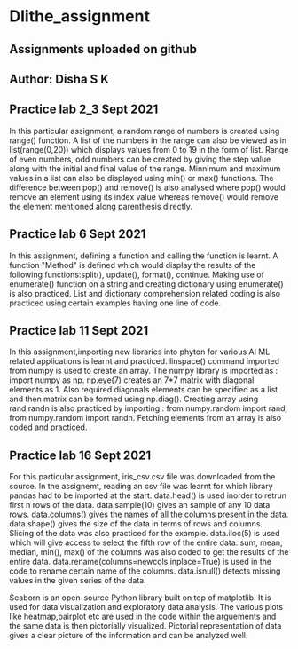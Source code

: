 # Dlithe_assignment
## Assignments uploaded on github
## Author: Disha S K

## Practice lab 2_3 Sept 2021
In this particular assignment, a random range of numbers is created using range() function. A list of the numbers in the range can also be viewed as in list(range(0,20)) which displays values from 0 to 19 in the form of list.
Range of even numbers, odd numbers can be created by giving the step value along with the initial and final value of the range. Minnimum and maximum values in a list can also be displayed using min() or max() functions.
The difference between pop() and remove() is also analysed where pop() would remove an element using its index value whereas remove() would remove the element mentioned along parenthesis directly.


## Practice lab 6 Sept 2021
In this assignment, defining a function and calling the function is learnt.
A function "Method" is defined which would display the results of the following functions:split(), update(), format(), continue.
Making use of enumerate() function on a string and creating dictionary using enumerate() is also practiced.
List and dictionary comprehension related coding is also practiced using certain examples having one line of code.


## Practice lab 11 Sept 2021
In this assignment,importing new libraries into phyton for various AI ML related applications is learnt and practiced.
linspace() command imported from numpy is used to create an array. The numpy library is imported as : import numpy as np.
np.eye(7) creates an 7*7 matrix with diagonal elements as 1. Also required diagonals elements can be specified as a list and then matrix can be formed using np.diag().
Creating array using rand,randn is also practiced by importing : from numpy.random import rand, from numpy.random import randn.
Fetching elements from an array is also coded and practiced.


## Practice lab 16 Sept 2021
For this particular assignment, iris_csv.csv file was downloaded from the source. In the assignemt, reading an csv file was learnt for which library pandas had to be imported at the start.
data.head() is used inorder to retrun first n rows of the data.
data.sample(10) gives an sample of  any 10 data rows.
data.columns() gives the names of all the columns present in the data.
data.shape() gives the size of the data in terms of rows and columns.
Slicing of the data was also practiced for the example.
data.iloc(5) is used which will give access to select the fifth row of the entire data.
sum, mean, median, min(), max() of the columns was also coded to get the results of the entire data.
data.rename(columns=newcols,inplace=True) is used in the code to rename certain name of the columns.
data.isnull() detects missing values in the given series of the data.

Seaborn is an open-source Python library built on top of matplotlib. It is used for data visualization and exploratory data analysis.
The various plots like heatmap,pairplot etc are used in the code within the arguements and the same data is then pictorially visualized.
Pictorial representation of data gives a clear picture of the information and can be analyzed well.

